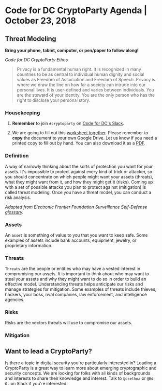 # Code for DC CryptoParty Agenda | October 23, 2018
## Threat Modeling
**Bring your phone, tablet, computer, or pen/paper to follow along!**

_Code for DC CryptoParty Ethos_
> Privacy is a fundamental human right. It is recognized in many countries to be as central to individual human dignity and social values as Freedom of Association and Freedom of Speech. Privacy is where we draw the line on how far a society can intrude into our personal lives. It is user-defined and varies between individuals. You are the steward of your identity. You are the only person who has the right to disclose your personal story.

### Housekeeping
1. **Remember** to join `#cryptoparty` on [Code for DC's Slack](https://codefordc.org/resources/slack.html).

2. We are going to fill out this [worksheet together](https://docs.google.com/document/d/1fxwiPttSRD6sdKFe7zl0aflFe0uFDWbhpNcu3BseThM/edit). Please remember to **copy** the document to your own Google Drive. Let us know if you need a printed copy to fill out by hand. You can also download it as a [PDF](https://github.com/cryptopartydc/cryptoparty_dc/blob/master/Threat%20Modeling.pdf).

### Definition
A way of narrowly thinking about the sorts of protection you want for your assets. It's impossible to protect against every kind of trick or attacker, so you should concentrate on which people might want your assets (threats), what they might want from it, and how they might get it (risks). Coming up with a set of possible attacks you plan to protect against (mitigation) is called threat modeling. Once you have a threat model, you can conduct a risk analysis.

_Adapted from Electronic Frontier Foundation Surveillance Self-Defense [glossary](https://ssd.eff.org/en/glossary/threat-model)._

### Assets
An `asset` is something of value to you that you want to keep safe. Some examples of assets include bank accounts, equipment, jewelry, or proprietary information.

### Threats
`Threats` are the people or entities who may have a vested interest in compromising our assets. It is important to think about who may want to steal your assets and why they might want to do so in order to build an effective model. Understanding threats helps anticipate our risks and manage strategies for mitigation. Some examples of threats include thieves, hackers, your boss, rival companies, law enforcement, and intelligence agencies.

### Risks
Risks are the vectors threats will use to compromise our assets.

### Mitigation

## Want to lead a CryptoParty?
Is there a topic in digital security you're particularly interested in? Leading a CryptoParty is a great way to learn more about emerging cryptographic and security concepts. We are looking for folks with all kinds of backgrounds and interests to share their knowledge and interest. Talk to `@csethna` or `@Ed O.` on Slack if you're interested!

